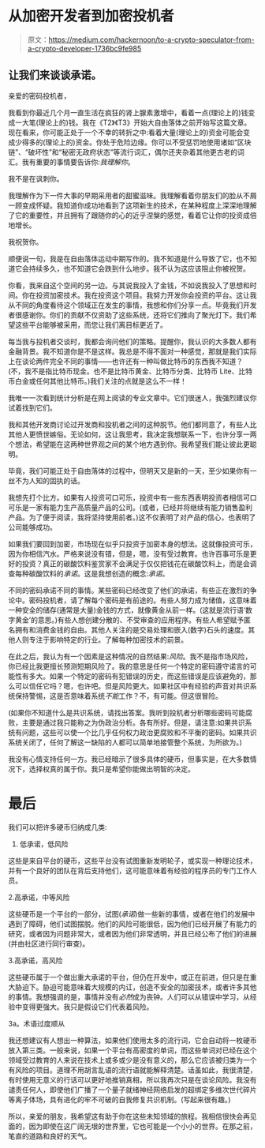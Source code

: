 # 从加密开发者到加密投机者

> 原文：<https://medium.com/hackernoon/to-a-crypto-speculator-from-a-crypto-developer-1736bc9fe985>

## 让我们来谈谈承诺。

亲爱的密码投机者，

我看到你最近几个月一直生活在疯狂的肾上腺素激增中，看着一点(理论上的)钱变成一大笔(理论上的)钱。我在《T2》《T3》开始大自由落体之前开始写这篇文章。现在看来，你可能正处于一个不幸的转折之中:看着大量(理论上的)资金可能会变成少得多的(理论上的)资金。你处于危险边缘。你可以不受惩罚地使用诸如“区块链”、“破坏性”和“秘密无政府状态”等流行词汇，偶尔还夹杂着其他更古老的词汇。我有重要的事情要告诉你:*我理解你*。

我不是在讽刺你。

我理解作为下一件大事的早期采用者的甜蜜滋味。我理解看着你朋友们的脸从不屑一顾变成怀疑。我知道你成功地看到了这项新生的技术，在某种程度上深深地理解了它的重要性，并且拥有了跟随你的心的近乎涅槃的感觉，看着它让你的投资成倍地增长。

我祝贺你。

顺便说一句，我是在自由落体运动中期写作的。我不知道是什么导致了它，也不知道它会持续多久，也不知道它会跌到什么地步。我不认为这应该阻止你被祝贺。

你看，我来自这个空间的另一边。与其说我投入了金钱，不如说我投入了思想和时间。你在投资加密技术。我在投资这个项目。我努力开发你会投资的平台。这让我从不同的角度看待这个领域正在发生的事情，我想和你们分享一点。毕竟我们开发者很感谢你。你们的贡献不仅资助了这些系统，还将它们推向了聚光灯下。我们希望这些平台能够被采用，而您让我们离目标更近了。

每当我与投机者交谈时，我都会询问他们的策略。提醒你，我认识的大多数人都有金融背景。我不知道你是不是这样。我总是不得不面对一种感觉，那就是我们实际上在谈论两件完全不同的事情——也许还有一种叫做比特币的东西我不知道？(不，我不是指比特币现金。也不是比特币黄金、比特币分类、比特币 Lite、比特币白金或任何其他比特币。)我们关注的点就是这么不一样！

我唯一一次看到统计分析是在网上阅读的专业文章中。它们很迷人，我强烈建议你试着找到它们。

我和其他开发商讨论过开发商和投机者之间的这种脱节。他们都同意了，有些人比其他人更愤世嫉俗。无论如何，这让我思考，我决定我想联系一下，也许分享一两个想法，希望能在这两种世界观之间的某个地方遇到你。我希望我们能让彼此更聪明。

毕竟，我们可能正处于自由落体的过程中，但明天又是新的一天，至少如果你有一丝不为人知的固执的话。

我想先打个比方。如果有人投资可口可乐，投资中有一些东西表明投资者相信可口可乐是一家有能力生产高质量产品的公司。(或者，已经并将继续有能力销售盈利产品。为了便于阅读，我将坚持使用前者。)这不仅表明了对产品的信心，也表明了公司能够成功。

如果我们要回到加密，市场现在似乎只投资于加密本身的想法。这就像投资可乐，因为你相信汽水。严格来说没有错，但是，嗯，没有受过教育。也许百事可乐是更好的投资？真正的碳酸饮料鉴赏家不会满足于仅仅把钱花在碳酸饮料上，而是会调查每种碳酸饮料的*承诺*。这是我想创造的概念:*承诺*。

不同的密码承诺不同的事情。某些密码已经改变了他们的承诺，有些正在激烈的争论中。密码投机者，请了解每个密码是有前途的。有些人努力成为储值，这意味着一种安全的储存(通常是大量)金钱的方式，就像黄金从前一样。(这就是流行语‘数字黄金’的意思。)有些人想创建分散的、不受审查的应用程序。有些人希望赋予匿名拥有和消费金钱的自由。其他人关注的是交易处理和嵌入(数字)石头的速度。其他人则专注于影响特定的行业。了解每种加密技术的前景。

在此之后，我认为有一个因素是这种情况的自然结果:*风险*。我不是指市场风险，你已经比我更擅长预测短期风险了。我的意思是任何一个特定的密码遵守诺言的可能性有多大。如果一个特定的密码有犯错误的历史，而这些错误是应该避免的，那么可以信任它吗？嗯，也许吧。但是风险更大。如果社区中有经验的声音对共识系统保持警惕，这是否意味着系统*不能*工作？不，有可能。但这很冒险。

(如果你不知道什么是共识系统，请找出答案。我听到投机者分析哪些密码可能腐败，主要是通过我只能称之为伪政治分析。各有所好。但是，请注意:如果共识系统有问题，这些可以使一个比几乎任何权力政治更腐败和不平衡的密码。如果共识系统关闭了，任何了解这一缺陷的人都可以简单地接管整个系统，为所欲为。)

我没有心情支持任何一方。我已经暗示了很多具体的硬币，但事实是，在大多数情况下，选择权真的属于你。我只是希望你能做出明智的决定。

# 最后

我们可以把许多硬币归纳成几类:

1.  低承诺，低风险

这些是来自平台的硬币，这些平台没有试图重新发明轮子，或实现一种理论技术，并有一个良好的团队在背后支持他们，这可能意味着有经验的程序员的专门工作人员。

2.高承诺，中等风险

这些硬币是一个平台的一部分，试图(*承诺*)做一些新的事情，或者在他们的发展中遇到了障碍，他们试图摆脱。他们的风险可能很低，因为他们已经开展了有能力的研究，或者因为问题非常大，或者因为他们非常透明，并且已经公布了他们的进展(并由社区进行同行审查)。

3.高承诺，高风险

这些硬币属于一个做出重大承诺的平台，但仍在开发中，或正在前进，但只是在重大胁迫下。胁迫可能意味着大规模的内讧，创造不安全的加密技术，或者许多其他的事情。我想强调的是，事情并没有*必然*成为丧钟。人们可以从错误中学习，从经验中变得更强大。我只是假设它们代表着风险。

3a。术语过度顺从

我还想建议有人想出一种算法，如果他们使用太多的流行词，它会自动将一枚硬币放入第三类。一般来说，如果一个平台有高密度的单词，而这些单词对已经在这个领域受过教育的人来说在技术上或多或少是没有意义的，那么它应该被归类为一个有风险的项目。道理不用胡言乱语的流行语就能解释清楚。话虽如此，我很清楚，有时使用无意义的行话可以更好地推销真相，所以我再次只是在谈论风险。我没有谴责任何人，即使他们广播了一个量子就绪神经网络启发的超绑定多维次世代碎片等离子体场，具有进化的牢不可破的自我修复共识机制。(写起来很有趣。)

所以，亲爱的朋友，我希望这有助于你在这些未知领域的旅程。我相信很快会再见面的，因为即使在这广阔无垠的世界里，它也可能是一个小小的世界。在那之前，笔直的道路和良好的天气。